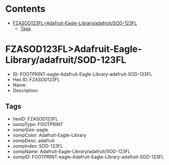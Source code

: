 



Contents
========

* [FZASOD123FL>Adafruit-Eagle-Library/adafruit/SOD-123FL](#fzasod123fladafruit-eagle-libraryadafruitsod-123fl)
	* [Tags](#tags)

# FZASOD123FL>Adafruit-Eagle-Library/adafruit/SOD-123FL

- ID: FOOTPRINT-eagle-Adafruit-Eagle-Library-adafruit-SOD-123FL
- Hex ID: FZASOD123FL
- Name: 
- Description: 

## Tags

- hexID: FZASOD123FL
- oompType: FOOTPRINT
- oompSize: eagle
- oompColor: Adafruit-Eagle-Library
- oompDesc: adafruit
- oompIndex: SOD-123FL
- oompName: Adafruit-Eagle-Library/adafruit/SOD-123FL
- oompID: FOOTPRINT-eagle-Adafruit-Eagle-Library-adafruit-SOD-123FL
